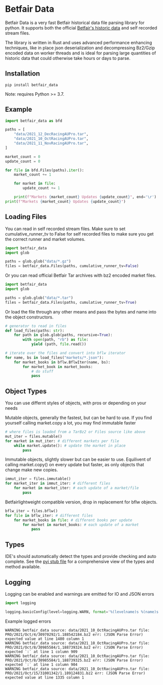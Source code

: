 # Betfair Data

Betfair Data is a very fast Betfair historical data file parsing library for python. It supports both the official [Betfair's historic data](https://historicdata.betfair.com/#/home) and self recorded stream files. 

The library is written in Rust and uses advanced performance enhancing techniques, like in place json deserialization and decompressing Bz2/Gzip encoded data on worker threads and is ideal for parsing large quantities of historic data that could otherwise take hours or days to parse.

## Installation

```
pip install betfair_data
```

Note: requires Python >= 3.7.


## Example

```python
import betfair_data as bfd

paths = [
    "data/2021_12_DecRacingAUPro.tar",
    "data/2021_10_OctRacingAUPro.tar",
    "data/2021_11_NovRacingAUPro.tar",
]

market_count = 0
update_count = 0

for file in bfd.Files(paths).iter():
    market_count += 1

    for market in file:
        update_count += 1

    print(f"Markets {market_count} Updates {update_count}", end='\r')
print(f"Markets {market_count} Updates {update_count}")

```

## Loading Files

You can read in self recorded stream files. Make sure to set cumulative_runner_tv to False for self recorded files to make sure you get the correct runner and market volumes.
```python
import betfair_data
import glob

paths = glob.glob("data/*.gz")
files = betfair_data.Files(paths, cumulative_runner_tv=False)
```
Or you can read official Betfair Tar archives with bz2 encoded market files.

```python
import betfair_data
import glob

paths = glob.glob("data/*.tar")
files = betfair_data.Files(paths, cumulative_runner_tv=True)
```

Or load the file through any other means and pass the bytes and name into the object constructors.

```python
# generator to read in files
def load_files(paths: str):
    for path in glob.glob(paths, recursive=True):
        with open(path, "rb") as file:
            yield (path, file.read())

# iterate over the files and convert into bflw iterator
for name, bs in load_files("markets/*.json"):
    for market_books in bflw.BflwIter(name, bs):
        for market_book in market_books:
            # do stuff
            pass
```

## Object Types

You can use differnt styles of objects, with pros or depending on your needs

Mutable objects, generally the fastest, but can be hard to use. If you find yourself calling market.copy a lot, you may find immutable faster
``` python
# where files is loaded from a TarBz2 or Files source like above
mut_iter = files.mutable()
for market in mut_iter: # different markets per file
    while market.update(): # update the market in place
        pass
```

Immutable objects, slightly slower but can be easier to use. Equilivent of calling market.copy() on every update but faster, as only objects that change make new copies. 
``` python
immut_iter = files.immutable()
for market_iter in immut_iter: # different files
    for market in market_iter: # each update of a market/file
        pass
```

Betfairlightweight compatible version, drop in replacement for bflw objects. 
```python
bflw_iter = files.bflw()
for file in bflw_iter: # different files
    for market_books in file: # different books per update
        for market in market_books: # each update of a market
            pass
```

## Types
IDE's should automatically detect the types and provide checking and auto complete. See the [pyi stub file](betfair_data.pyi) for a comprehensive view of the types and method available.


## Logging

Logging can be enabled and warnings are emitted for IO and JSON errors

```python
import logging

logging.basicConfig(level=logging.WARN, format='%(levelname)s %(name)s %(message)s')
```
Example logged errors

```log
WARNING betfair_data source: data/2021_10_OctRacingAUPro.tar file: PRO/2021/Oct/4/30970292/1.188542184.bz2 err: (JSON Parse Error) expected value at line 1480 column 1
WARNING betfair_data source: data/2021_10_OctRacingAUPro.tar file: PRO/2021/Oct/8/30985584/1.188739324.bz2 err: (JSON Parse Error) expected `:` at line 1 column 909
WARNING betfair_data source: data/2021_10_OctRacingAUPro.tar file: PRO/2021/Oct/8/30985584/1.188739325.bz2 err: (JSON Parse Error) expected `:` at line 1 column 904
WARNING betfair_data source: data/2021_10_OctRacingAUPro.tar file: PRO/2021/Oct/15/31001342/1.189124831.bz2 err: (JSON Parse Error) expected value at line 1335 column 1
```

